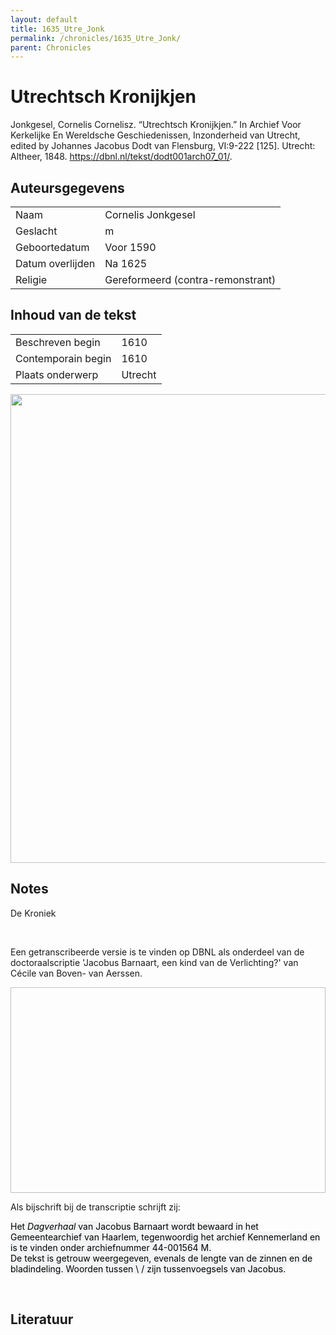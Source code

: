 ```yaml
---
layout: default
title: 1635_Utre_Jonk
permalink: /chronicles/1635_Utre_Jonk/
parent: Chronicles
--- 
```



# Utrechtsch Kronijkjen 

Jonkgesel, Cornelis Cornelisz. “Utrechtsch Kronijkjen.” In Archief Voor Kerkelijke En Wereldsche Geschiedenissen, Inzonderheid van Utrecht, edited by Johannes Jacobus Dodt van Flensburg, VI:9-222 [125]. Utrecht: Altheer, 1848. https://dbnl.nl/tekst/dodt001arch07_01/. 

## Auteursgegevens 

| | | 
| --------------- | --------------- | 
| Naam | Cornelis Jonkgesel | 
| Geslacht | m | 
 | Geboortedatum | Voor 1590 | 
| Datum overlijden | Na 1625 | 
| Religie | Gereformeerd (contra-remonstrant) | 

## Inhoud van de tekst 

| | | 
| --------------- | --------------- | 
| Beschreven begin | 1610 | 
| Contemporain begin | 1610 | 
| Plaats onderwerp | Utrecht | 

[<img src="..\..\barplots_chronicles\1635_Utre_Jonk.jpg" width="750"/>](..\..\barplots_chronicles\1635_Utre_Jonk.jpg) 

## Notes 

<div data-schema-version="8"><p>De Kroniek</p>
<p>&nbsp;</p>
<p>Een getranscribeerde versie is te vinden op DBNL als onderdeel van de doctoraalscriptie 'Jacobus Barnaart, een kind van de Verlichting?' van Cécile van Boven- van Aerssen.</p>
<p><img alt="" data-attachment-key="XMKBAG3I" width="606" height="329"></p>
<p>Als bijschrift bij de transcriptie schrijft zij:</p>
<p><span style="color: #000000"><span style="background-color: #f3f4f5">Het&nbsp;</span></span><em><span style="color: #000000"><span style="background-color: #f3f4f5">Dagverhaal</span></span></em><span style="color: #000000"><span style="background-color: #f3f4f5">&nbsp;van Jacobus Barnaart wordt bewaard in het Gemeentearchief van Haarlem, tegenwoordig het archief Kennemerland en is te vinden onder archiefnummer 44-001564 M.<br>De tekst is getrouw weergegeven, evenals de lengte van de zinnen en de bladindeling. Woorden tussen \ / zijn tussenvoegsels van Jacobus.</span></span></p>
<p>&nbsp;</p>
</div> 

## Literatuur 

